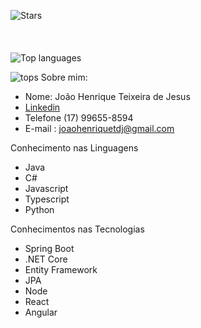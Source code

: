 
![Stars](https://github-readme-stats.vercel.app/api?username=joaoh4547&show_icons=true&theme=dracula)
\
\
\
\
![Top languages](https://github-readme-stats.vercel.app/api/top-langs/?username=joaoh4547&layout=compact&theme=dracula)

![tops](https://github-profile-trophy.vercel.app/?username=joaoh4547)
Sobre mim:

- Nome: João Henrique Teixeira de Jesus
- [Linkedin](https://www.linkedin.com/in/jo%C3%A3o-henrique-teixeira-de-jesus-87302816a/)
- Telefone (17) 99655-8594
- E-mail : joaohenriquetdj@gmail.com

Conhecimento nas Linguagens

- Java 
- C# 
- Javascript 
- Typescript 
- Python

Conhecimentos nas Tecnologias
- Spring Boot
- .NET Core
- Entity Framework
- JPA
- Node
- React
- Angular

